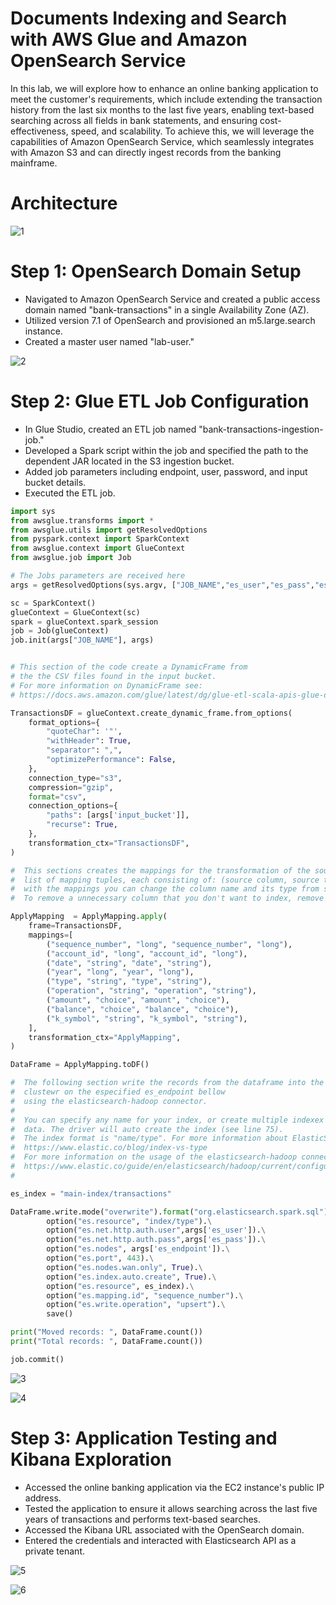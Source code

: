 # Documents Indexing and Search with AWS Glue and Amazon OpenSearch Service

In this lab, we will explore how to enhance an online banking application to meet the customer's requirements, which include extending the transaction history from the last six months to the last five years, enabling text-based searching across all fields in bank statements, and ensuring cost-effectiveness, speed, and scalability. To achieve this, we will leverage the capabilities of Amazon OpenSearch Service, which seamlessly integrates with Amazon S3 and can directly ingest records from the banking mainframe.

# Architecture

![1](https://github.com/kevin-wynn-cloud/AWS-Projects/assets/144941082/e58d0c72-1b63-4eab-8dbe-7a0e0d6a0c2a)

# Step 1: OpenSearch Domain Setup

- Navigated to Amazon OpenSearch Service and created a public access domain named "bank-transactions" in a single Availability Zone (AZ).
- Utilized version 7.1 of OpenSearch and provisioned an m5.large.search instance.
- Created a master user named "lab-user."

![2](https://github.com/kevin-wynn-cloud/AWS-Projects/assets/144941082/9c2455dc-e0c2-4e4f-b321-4f7994f09f44)

# Step 2: Glue ETL Job Configuration

- In Glue Studio, created an ETL job named "bank-transactions-ingestion-job."
- Developed a Spark script within the job and specified the path to the dependent JAR located in the S3 ingestion bucket.
- Added job parameters including endpoint, user, password, and input bucket details.
- Executed the ETL job.

```python
import sys
from awsglue.transforms import *
from awsglue.utils import getResolvedOptions
from pyspark.context import SparkContext
from awsglue.context import GlueContext
from awsglue.job import Job

# The Jobs parameters are received here
args = getResolvedOptions(sys.argv, ["JOB_NAME","es_user","es_pass","es_endpoint","input_bucket"])

sc = SparkContext()
glueContext = GlueContext(sc)
spark = glueContext.spark_session
job = Job(glueContext)
job.init(args["JOB_NAME"], args)


# This section of the code create a DynamicFrame from 
# the the CSV files found in the input bucket.
# For more information on DynamicFrame see:
# https://docs.aws.amazon.com/glue/latest/dg/glue-etl-scala-apis-glue-dynamicframe-class.html 

TransactionsDF = glueContext.create_dynamic_frame.from_options(
    format_options={
        "quoteChar": '"',
        "withHeader": True,
        "separator": ",",
        "optimizePerformance": False,
    },
    connection_type="s3",
    compression="gzip", 
    format="csv",
    connection_options={
        "paths": [args['input_bucket']],
        "recurse": True,
    },
    transformation_ctx="TransactionsDF",
)

#  This sections creates the mappings for the transformation of the source DataFrame,
#  list of mapping tuples, each consisting of: (source column, source type, target column, target type)
#  with the mappings you can change the column name and its type from source to destination
#  To remove a unnecessary column that you don't want to index, remove one of the tuples (ex: line 53)

ApplyMapping  = ApplyMapping.apply(
    frame=TransactionsDF,
    mappings=[
        ("sequence_number", "long", "sequence_number", "long"),
        ("account_id", "long", "account_id", "long"),
        ("date", "string", "date", "string"),
        ("year", "long", "year", "long"),
        ("type", "string", "type", "string"),
        ("operation", "string", "operation", "string"),
        ("amount", "choice", "amount", "choice"),
        ("balance", "choice", "balance", "choice"),
        ("k_symbol", "string", "k_symbol", "string"),
    ],
    transformation_ctx="ApplyMapping",
)

DataFrame = ApplyMapping.toDF()

#  The following section write the records from the dataframe into the opensearch 
#  clustewr on the especified es_endpoint bellow 
#  using the elasticsearch-hadoop connector. 
# 
#  You can specify any name for your index, or create multiple indexex with different 
#  data. The driver will auto create the index (see line 75). 
#  The index format is "name/type". For more information about ElasticSearch indexes and type see:
#  https://www.elastic.co/blog/index-vs-type
#  For more information on the usage of the elasticsearch-hadoop connector see:
#  https://www.elastic.co/guide/en/elasticsearch/hadoop/current/configuration.html 
#  

es_index = "main-index/transactions"

DataFrame.write.mode("overwrite").format("org.elasticsearch.spark.sql").\
        option("es.resource", "index/type").\
        option("es.net.http.auth.user",args['es_user']).\
        option("es.net.http.auth.pass",args['es_pass']).\
        option("es.nodes", args['es_endpoint']).\
        option("es.port", 443).\
        option("es.nodes.wan.only", True).\
        option("es.index.auto.create", True).\
        option("es.resource", es_index).\
        option("es.mapping.id", "sequence_number").\
        option("es.write.operation", "upsert").\
        save()

print("Moved records: ", DataFrame.count())
print("Total records: ", DataFrame.count())

job.commit()
```

![3](https://github.com/kevin-wynn-cloud/AWS-Projects/assets/144941082/9767e270-5010-4acb-bc4e-178db0be45bb)

![4](https://github.com/kevin-wynn-cloud/AWS-Projects/assets/144941082/b4b82ec4-bec4-401c-ad79-5c5daf066be6)

# Step 3: Application Testing and Kibana Exploration

- Accessed the online banking application via the EC2 instance's public IP address.
- Tested the application to ensure it allows searching across the last five years of transactions and performs text-based searches.
- Accessed the Kibana URL associated with the OpenSearch domain.
- Entered the credentials and interacted with Elasticsearch API as a private tenant.

![5](https://github.com/kevin-wynn-cloud/AWS-Projects/assets/144941082/96491d28-aa64-48a2-8611-32796c086dd9)

![6](https://github.com/kevin-wynn-cloud/AWS-Projects/assets/144941082/e6fa0f2d-06c0-4e92-9d8d-83ed5c47bc70)
